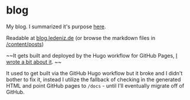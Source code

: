 # blog
My blog. I summarized it's purpose [here](https://blog.denalena.de/posts/2022-11-16-about/).

Readable at [blog.ledeniz.de](https://blog.denalena.de/)
(or browse the markdown files in [/content/posts](https://github.com/denalena/blog/tree/main/content/posts))

~~It gets built and deployed by the Hugo workflow for GitHub Pages, [I wrote a bit about it](https://blog.denalena.de/posts/2023-02-16-hugo/). ~~

It used to get built via the GitHub Hugo workflow but it broke and I didn't bother to fix it, instead I utilize the fallback of checking in the generated HTML and point GitHub pages to `/docs` - until I'll eventually migrate off of GitHub.

